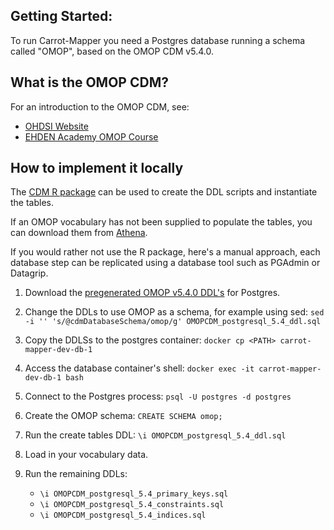 ## Getting Started:

To run Carrot-Mapper you need a Postgres database running a schema called "OMOP", based on the OMOP CDM v5.4.0.

## What is the OMOP CDM?

For an introduction to the OMOP CDM, see:

- [OHDSI Website](https://www.ohdsi.org/data-standardization)
- [EHDEN Academy OMOP Course](https://academy.ehden.eu/)

## How to implement it locally

The [CDM R package](https://github.com/OHDSI/CommonDataModel/) can be used to create the DDL scripts and instantiate the tables.

If an OMOP vocabulary has not been supplied to populate the tables, you can download them from [Athena](https://athena.ohdsi.org/).

If you would rather not use the R package, here's a manual approach, each database step can be replicated using a database tool such as PGAdmin or Datagrip.

1. Download the [pregenerated OMOP v5.4.0 DDL's](https://github.com/OHDSI/CommonDataModel/tree/v5.4.0/inst/ddl/5.4/postgresql) for Postgres.
2. Change the DDLs to use OMOP as a schema, for example using sed: `sed -i '' 's/@cdmDatabaseSchema/omop/g' OMOPCDM_postgresql_5.4_ddl.sql`
3. Copy the DDLSs to the postgres container: `docker cp <PATH> carrot-mapper-dev-db-1`
4. Access the database container's shell: `docker exec -it carrot-mapper-dev-db-1 bash`
5. Connect to the Postgres process: `psql -U postgres -d postgres`
6. Create the OMOP schema: `CREATE SCHEMA omop;`
7. Run the create tables DDL: `\i OMOPCDM_postgresql_5.4_ddl.sql`
8. Load in your vocabulary data.
9. Run the remaining DDLs:

    * `\i OMOPCDM_postgresql_5.4_primary_keys.sql`
    * `\i OMOPCDM_postgresql_5.4_constraints.sql`
    * `\i OMOPCDM_postgresql_5.4_indices.sql`
